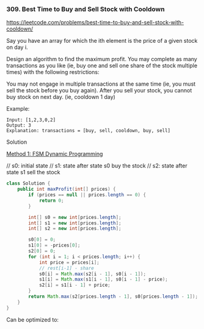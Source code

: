 ### 309. Best Time to Buy and Sell Stock with Cooldown
https://leetcode.com/problems/best-time-to-buy-and-sell-stock-with-cooldown/

Say you have an array for which the ith element is the price of a given stock on day i.

Design an algorithm to find the maximum profit. You may complete as many transactions as you like (ie, buy one and sell one share of the stock multiple times) with the following restrictions:

You may not engage in multiple transactions at the same time (ie, you must sell the stock before you buy again).
After you sell your stock, you cannot buy stock on next day. (ie, cooldown 1 day)

Example:
```
Input: [1,2,3,0,2]
Output: 3 
Explanation: transactions = [buy, sell, cooldown, buy, sell]
```

Solution

[Method 1: FSM Dynamic Programming](https://leetcode.com/problems/best-time-to-buy-and-sell-stock-with-cooldown/discuss/75928/Share-my-DP-solution-(By-State-Machine-Thinking))

// s0: initial state
// s1: state after state s0 buy the stock
// s2: state after state s1 sell the stock
```java
class Solution {
    public int maxProfit(int[] prices) {
        if (prices == null || prices.length == 0) {
            return 0;
        }

        int[] s0 = new int[prices.length];
        int[] s1 = new int[prices.length];
        int[] s2 = new int[prices.length];

        s0[0] = 0;
        s1[0] = -prices[0];
        s2[0] = 0;
        for (int i = 1; i < prices.length; i++) {
            int price = prices[i];
            // rest[i-1] - share
            s0[i] = Math.max(s2[i - 1], s0[i - 1]);
            s1[i] = Math.max(s1[i - 1], s0[i - 1] - price);
            s2[i] = s1[i - 1] + price;
        }
        return Math.max(s2[prices.length - 1], s0[prices.length - 1]);
    }
}
```
Can be optimized to:
```java
```